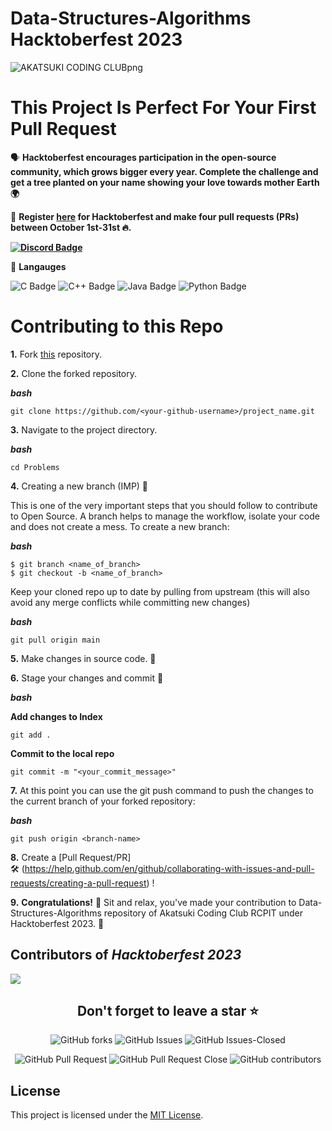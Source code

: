 # Data-Structures-Algorithms **Hacktoberfest 2023**

![AKATSUKI CODING CLUBpng](https://github.com/hitesh-wadile/Data-Structures-Algorithms-Akatsuki-Coding-CLub/assets/93307471/9b60bd1d-a2eb-4211-bf40-3caf16f16f84)

# This Project Is Perfect For Your First Pull Request

🗣 **Hacktoberfest encourages participation in the open-source community, which grows bigger every year. Complete the challenge and get a tree planted on your name showing your love towards mother Earth 🌍**

📢 **Register [here](https://hacktoberfest.digitalocean.com) for Hacktoberfest and make four pull requests (PRs) between October 1st-31st 🔥.**

**<a href="https://discord.com/invite/hacktoberfest"><img src="https://img.shields.io/badge/Discord-7289DA?style=for-the-badge&logo=discord&logoColor=white" alt="Discord Badge"/></a>**
 
📢 **Langauges**
<!-- Langauge badge' -->
<img src="https://img.shields.io/badge/C-00599C?style=for-the-badge&logo=c&logoColor=white" alt=" C Badge"/>
<img src="https://img.shields.io/badge/C%2B%2B-00599C?style=for-the-badge&logo=c%2B%2B&logoColor=white" alt=" C++ Badge"/>
<img src="https://img.shields.io/badge/Java-ED8B00?style=for-the-badge&logo=openjdk&logoColor=white" alt=" Java Badge"/>
<img src="https://img.shields.io/badge/Python-3776AB?style=for-the-badge&logo=python&logoColor=white" alt=" Python Badge"/>


##
# Contributing to this Repo

**1.** Fork [this](https://github.com/Akatsuki-Coding-Club/Data-Structures-Algorithms-Akatsuki-Coding-CLub/fork) repository.

**2.** Clone the forked repository.

***bash***
```
git clone https://github.com/<your-github-username>/project_name.git
```

**3.** Navigate to the project directory.

***bash***
```
cd Problems
```

**4.** Creating a new branch (IMP) 🌱
   
This is one of the very important steps that you should follow to contribute to Open Source. A branch helps to manage the workflow, isolate your code and does not create a mess. To create a new branch:

***bash***
```
$ git branch <name_of_branch>
$ git checkout -b <name_of_branch>
```

Keep your cloned repo up to date by pulling from upstream (this will also avoid any merge conflicts while committing new changes)

***bash***
```
git pull origin main
```

**5.** Make changes in source code. 🚀

**6.** Stage your changes and commit 📝

***bash***

**Add changes to Index**
```
git add .
```

**Commit to the local repo**
```
git commit -m "<your_commit_message>"
```

**7.** At this point you can use the git push command to push the changes to the current branch of your forked repository:

***bash***
```
git push origin <branch-name>
```

**8.** Create a [Pull Request/PR]  
🛠 (https://help.github.com/en/github/collaborating-with-issues-and-pull-requests/creating-a-pull-request) !

**9.** **Congratulations!**  🎉 Sit and relax, you've made your contribution to Data-Structures-Algorithms repository of Akatsuki Coding Club RCPIT under Hacktoberfest 2023.  🌟

<!-- Contributors -->
## Contributors of *Hacktoberfest 2023*

<div >

<a href="https://github.com/Akatsuki-Coding-Club/Data-Structures-Algorithms-Akatsuki-Coding-CLub/graphs/contributors">
  <img src="https://contrib.rocks/image?repo=Akatsuki-Coding-Club/Data-Structures-Algorithms-Akatsuki-Coding-CLub" />
</a>
</div>


<div align="center">
    <h2>Don't forget to leave a star ⭐️</h2>

![GitHub forks](https://img.shields.io/github/forks/Akatsuki-Coding-Club/Data-Structures-Algorithms-Akatsuki-Coding-CLub.svg)
![GitHub Issues](https://img.shields.io/github/issues/Akatsuki-Coding-Club/Data-Structures-Algorithms-Akatsuki-Coding-CLub.svg)
![GitHub Issues-Closed](https://img.shields.io/github/issues-closed/Akatsuki-Coding-Club/Data-Structures-Algorithms-Akatsuki-Coding-CLub.svg)

![GitHub Pull Request](https://img.shields.io/github/issues-pr/Akatsuki-Coding-Club/Data-Structures-Algorithms-Akatsuki-Coding-CLub.svg)
![GitHub Pull Request Close](https://img.shields.io/github/issues-pr-closed/Akatsuki-Coding-Club/Data-Structures-Algorithms-Akatsuki-Coding-CLub.svg)
![GitHub contributors](https://img.shields.io/github/contributors/Akatsuki-Coding-Club/Data-Structures-Algorithms-Akatsuki-Coding-CLub?color=2b9348)
<!-- ![GitHub license](https://img.shields.io/github/license/Akatsuki-Coding-Club/Data-Structures-Algorithms-Akatsuki-Coding-CLub.svg) -->

</div>

## License
This project is licensed under the [MIT License](LICENSE).
